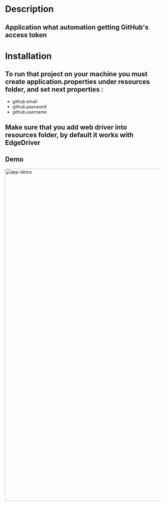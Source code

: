 # Description
## Application what automation getting GitHub's access token
# Installation
## To run that project on your machine you must create application.properties under resources folder, and set next properties :
* github.email
* github.password
* github.username
## Make sure that you add web driver into resources folder, by default it works with EdgeDriver
## Demo
<img width="1080" alt="app-demo" src="https://github.com/Sprokof/ITFreelanceBot/assets/90979711/e437b4e2-35f0-4c94-87b5-b1c5405022be">
